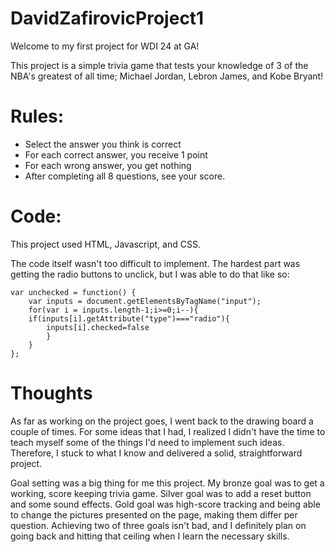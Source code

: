 # DavidZafirovicProject1

Welcome to my first project for WDI 24 at GA!

This project is a simple trivia game that tests your knowledge of 3 of the NBA's greatest of all time; Michael Jordan, Lebron James, and Kobe Bryant!


# Rules:

* Select the answer you think is correct
* For each correct answer, you receive 1 point
* For each wrong answer, you get nothing
* After completing all 8 questions, see your score.


# Code:
This project used HTML, Javascript, and CSS.

The code itself wasn't too difficult to implement. The hardest part was getting the radio buttons to unclick, but I was able to do that like so:
```
var unchecked = function() {
    var inputs = document.getElementsByTagName("input");
    for(var i = inputs.length-1;i>=0;i--){
    if(inputs[i].getAttribute("type")==="radio"){
        inputs[i].checked=false
        }
    }
};
```

# Thoughts

As far as working on the project goes, I went back to the drawing board a couple of times. For some ideas that I had, I realized I didn't have the time to teach myself some of the things I'd need to implement such ideas. Therefore, I stuck to what I know and delivered a solid, straightforward project.

Goal setting was a big thing for me this project. My bronze goal was to get a working, score keeping trivia game. Silver goal was to add a reset button and some sound effects. Gold goal was high-score tracking and being able to change the pictures presented on the page, making them differ per question.
Achieving two of three goals isn't bad, and I definitely plan on going back and hitting that ceiling when I learn the necessary skills.
